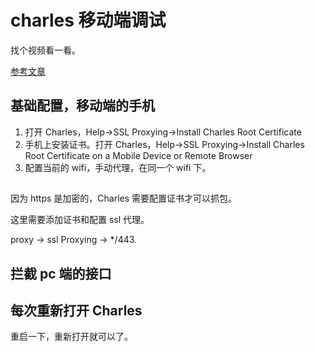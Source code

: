 # charles 移动端调试

找个视频看一看。

[参考文章](https://blog.csdn.net/yongf2014/article/details/78271909?utm_medium=distribute.pc_relevant.none-task-blog-BlogCommendFromMachineLearnPai2-1.nonecase&depth_1-utm_source=distribute.pc_relevant.none-task-blog-BlogCommendFromMachineLearnPai2-1.nonecase)

## 基础配置，移动端的手机

1. 打开 Charles，Help->SSL Proxying->Install Charles Root Certificate
2. 手机上安装证书。打开 Charles，Help->SSL Proxying->Install Charles Root Certificate on a Mobile Device or Remote Browser
3. 配置当前的 wifi，手动代理，在同一个 wifi 下。

## <unknown>

因为 https 是加密的，Charles 需要配置证书才可以抓包。

这里需要添加证书和配置 ssl 代理。

proxy -> ssl Proxying -> \*/443.

## 拦截 pc 端的接口

## 每次重新打开 Charles

重启一下，重新打开就可以了。
